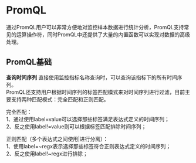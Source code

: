 # PromQL #
通过PromQL用户可以非常方便地对监控样本数据进行统计分析，PromQL支持常见的运算操作符，同时PromQL中还提供了大量的内置函数可以实现对数据的高级处理。   
## PromQL基础 ##
**查询时间序列**
直接使用监控指标名称查询时，可以查询该指标下的所有时间序列。     
PromQL还支持用户根据时间序列的标签匹配模式来对时间序列进行过滤，目前主要支持两种匹配模式：完全匹配和正则匹配。     

完全匹配：      
   1、通过使用label=value可以选择那些标签满足表达式定义的时间序列；    
   2、反之使用label!=value则可以根据标签匹配排除时间序列；   
   
正则匹配（多个表达式之间使用|进行分离）：   
   1、使用label=~regx表示选择那些标签符合正则表达式定义的时间序列；       
   2、反之使用label!~regx进行排除；
   

